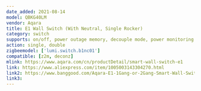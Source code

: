 ```yaml
---
date_added: 2021-08-14
model: QBKG40LM
vendor: Aqara
title: E1 Wall Switch (With Neutral, Single Rocker)
category: switch
supports: on/off, power outage memory, decouple mode, power monitoring
action: single, double
zigbeemodel: ['lumi.switch.b1nc01']
compatible: [z2m, deconz]
mlink: https://www.aqara.com/cn/productDetail/smart-wall-switch-e1
link: https://www.aliexpress.com/item/1005003143304270.html
link2: https://www.banggood.com/Aqara-E1-1Gang-or-2Gang-Smart-Wall-Switch-APP-Remote-Control-Zigbee3_0-Timing-Control-Over-Temperature-Protection-Work-Mijia-App-HomeKit-p-1893862.html
link3: 
---
```

